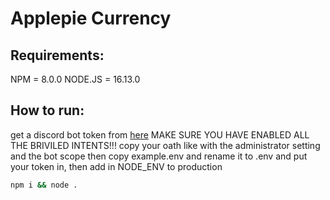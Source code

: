 # Applepie Currency

## Requirements:
NPM = 8.0.0
NODE.JS = 16.13.0
## How to run:
get a discord bot token from [here](https://discord.com/developers/applications) MAKE SURE YOU HAVE ENABLED ALL THE BRIVILED INTENTS!!!
copy your oath like with the administrator setting and the bot scope
then copy example.env and rename it to .env and put your token in, then add in NODE_ENV to production
```sh
npm i && node .
```